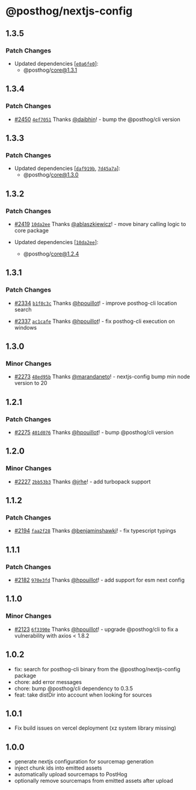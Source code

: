 # @posthog/nextjs-config

## 1.3.5

### Patch Changes

- Updated dependencies [[`e0a6fe0`](https://github.com/PostHog/posthog-js/commit/e0a6fe013b5a1e92a6e7685f35f715199b716b34)]:
  - @posthog/core@1.3.1

## 1.3.4

### Patch Changes

- [#2450](https://github.com/PostHog/posthog-js/pull/2450) [`4ef7051`](https://github.com/PostHog/posthog-js/commit/4ef7051bc1d29a4013227f910b6a060969486136) Thanks [@daibhin](https://github.com/daibhin)! - bump the @posthog/cli version

## 1.3.3

### Patch Changes

- Updated dependencies [[`daf919b`](https://github.com/PostHog/posthog-js/commit/daf919be225527ee4ad026d806dec195b75e44aa), [`7d45a7a`](https://github.com/PostHog/posthog-js/commit/7d45a7a52c44ba768913d66a4c4363d107042682)]:
  - @posthog/core@1.3.0

## 1.3.2

### Patch Changes

- [#2419](https://github.com/PostHog/posthog-js/pull/2419) [`10da2ee`](https://github.com/PostHog/posthog-js/commit/10da2ee0b8862ad0e32b68e452fae1bc77620bbf) Thanks [@ablaszkiewicz](https://github.com/ablaszkiewicz)! - move binary calling logic to core package

- Updated dependencies [[`10da2ee`](https://github.com/PostHog/posthog-js/commit/10da2ee0b8862ad0e32b68e452fae1bc77620bbf)]:
  - @posthog/core@1.2.4

## 1.3.1

### Patch Changes

- [#2334](https://github.com/PostHog/posthog-js/pull/2334) [`b1f0c3c`](https://github.com/PostHog/posthog-js/commit/b1f0c3c2e24e2434bb687d9cb24f2d981bb539ed) Thanks [@hpouillot](https://github.com/hpouillot)! - improve posthog-cli location search

- [#2337](https://github.com/PostHog/posthog-js/pull/2337) [`ac1cafe`](https://github.com/PostHog/posthog-js/commit/ac1cafe34aa55a205e6d88d8f3093e350d8a8ae2) Thanks [@hpouillot](https://github.com/hpouillot)! - fix posthog-cli execution on windows

## 1.3.0

### Minor Changes

- [#2273](https://github.com/PostHog/posthog-js/pull/2273) [`48ed95b`](https://github.com/PostHog/posthog-js/commit/48ed95b0d89677bc26a94bb57acffae986bdb07e) Thanks [@marandaneto](https://github.com/marandaneto)! - nextjs-config bump min node version to 20

## 1.2.1

### Patch Changes

- [#2275](https://github.com/PostHog/posthog-js/pull/2275) [`401d076`](https://github.com/PostHog/posthog-js/commit/401d07622886f8a3e5fa2847c1a3f34e773a9d13) Thanks [@hpouillot](https://github.com/hpouillot)! - bump @posthog/cli version

## 1.2.0

### Minor Changes

- [#2227](https://github.com/PostHog/posthog-js/pull/2227) [`2bb53b3`](https://github.com/PostHog/posthog-js/commit/2bb53b3d1aeb1107ed5c123d3a862626c30c7657) Thanks [@jrhe](https://github.com/jrhe)! - add turbopack support

## 1.1.2

### Patch Changes

- [#2194](https://github.com/PostHog/posthog-js/pull/2194) [`faa2f28`](https://github.com/PostHog/posthog-js/commit/faa2f2868762c527148d9a59098d4eae7f0b3ffb) Thanks [@benjaminshawki](https://github.com/benjaminshawki)! - fix typescript typings

## 1.1.1

### Patch Changes

- [#2182](https://github.com/PostHog/posthog-js/pull/2182) [`970e3fd`](https://github.com/PostHog/posthog-js/commit/970e3fda0aa6e21403079fe65791c466525081dc) Thanks [@hpouillot](https://github.com/hpouillot)! - add support for esm next config

## 1.1.0

### Minor Changes

- [#2123](https://github.com/PostHog/posthog-js/pull/2123) [`6f3390e`](https://github.com/PostHog/posthog-js/commit/6f3390e8eda844d3ff2ace0f57bedb3230c72319) Thanks [@hpouillot](https://github.com/hpouillot)! - upgrade @posthog/cli to fix a vulnerability with axios < 1.8.2

## 1.0.2

- fix: search for posthog-cli binary from the @posthog/nextjs-config package
- chore: add error messages
- chore: bump @posthog/cli dependency to 0.3.5
- feat: take distDir into account when looking for sources

## 1.0.1

- Fix build issues on vercel deployment (xz system library missing)

## 1.0.0

- generate nextjs configuration for sourcemap generation
- inject chunk ids into emitted assets
- automatically upload sourcemaps to PostHog
- optionally remove sourcemaps from emitted assets after upload
